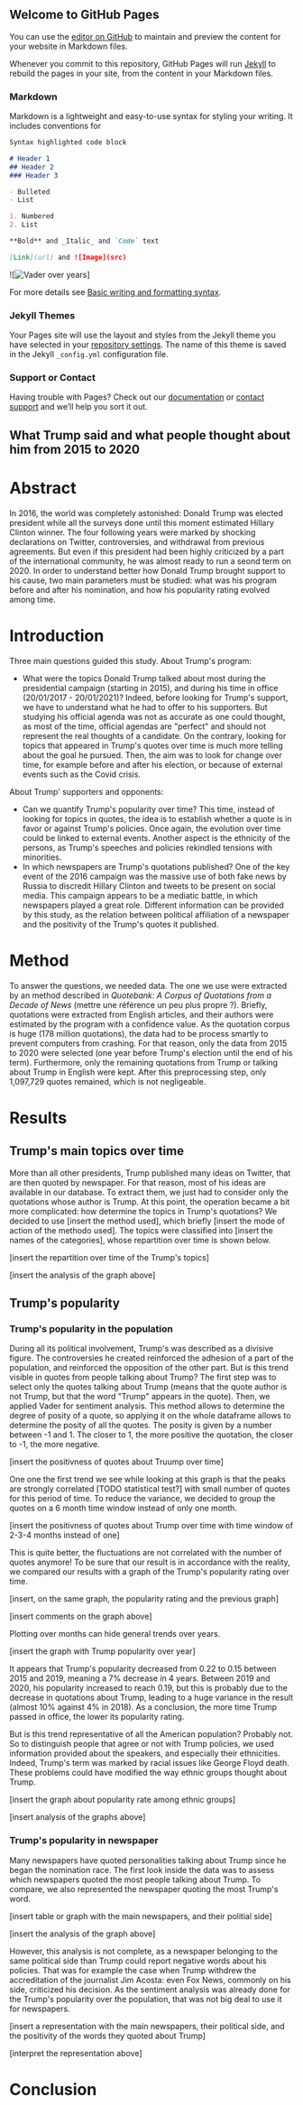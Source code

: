 ## Welcome to GitHub Pages

You can use the [editor on GitHub](https://github.com/YazidMa/ADA_website/edit/gh-pages/index.md) to maintain and preview the content for your website in Markdown files.

Whenever you commit to this repository, GitHub Pages will run [Jekyll](https://jekyllrb.com/) to rebuild the pages in your site, from the content in your Markdown files.

### Markdown

Markdown is a lightweight and easy-to-use syntax for styling your writing. It includes conventions for

```markdown
Syntax highlighted code block

# Header 1
## Header 2
### Header 3

- Bulleted
- List

1. Numbered
2. List

**Bold** and _Italic_ and `Code` text

[Link](url) and ![Image](src)
```
![![Vader over years](https://user-images.githubusercontent.com/91223105/146189459-43e9e95e-9d2f-4be6-8d8c-820d05893958.png)]

For more details see [Basic writing and formatting syntax](https://docs.github.com/en/github/writing-on-github/getting-started-with-writing-and-formatting-on-github/basic-writing-and-formatting-syntax).

### Jekyll Themes

Your Pages site will use the layout and styles from the Jekyll theme you have selected in your [repository settings](https://github.com/YazidMa/ADA_website/settings/pages). The name of this theme is saved in the Jekyll `_config.yml` configuration file.

### Support or Contact

Having trouble with Pages? Check out our [documentation](https://docs.github.com/categories/github-pages-basics/) or [contact support](https://support.github.com/contact) and we’ll help you sort it out.

## What Trump said and what people thought about him from 2015 to 2020

# Abstract

In 2016, the world was completely astonished: Donald Trump was elected president while all the surveys done until this moment estimated Hillary Clinton winner. The four following years were marked by shocking declarations on Twitter, controversies, and withdrawal from previous agreements. But even if this president had been highly criticized by a part of the international community, he was almost ready to run a seond term on 2020. In order to understand better how Donald Trump brought support to his cause, two main parameters must be studied: what was his program before and after his nomination, and how his popularity rating evolved among time.


# Introduction

Three main questions guided this study.
About Trump's program:
-  What were the topics Donald Trump talked about most during the presidential campaign (starting in 2015), and during his time in office (20/01/2017 - 20/01/2021)? Indeed, before looking for Trump's support, we have to understand what he had to offer to his supporters. But studying his official agenda was not as accurate as one could thought, as most of the time, official agendas are "perfect" and should not represent the real thoughts of a candidate. On the contrary, looking for topics that appeared in Trump's quotes over time is much more telling about the goal he pursued. Then, the aim was to look for change over time, for example before and after his election, or because of external events such as the Covid crisis.

About Trump' supporters and opponents:
- Can we quantify Trump's popularity over time? This time, instead of looking for topics in quotes, the idea is to establish whether a quote is in favor or against Trump's policies. Once again, the evolution over time could be linked to external events. Another aspect is the ethnicity of the persons, as Trump's speeches and policies rekindled tensions with minorities.
- In which newspapers are Trump's quotations published? One of the key event of the 2016 campaign was the massive use of both fake news by Russia to discredit Hillary Clinton and tweets to be present on social media. This campaign appears to be a mediatic battle, in which newspapers played a great role. Different information can be provided by this study, as the relation between political affiliation of a newspaper and the positivity of the Trump's quotes it published.

# Method
 
To answer the questions, we needed data. The one we use were extracted by an method described in _Quotebank: A Corpus of Quotations from a Decade of News_ (mettre une référence un peu plus propre ?). Briefly, quotations were extracted from English articles, and their authors were estimated by the program with a confidence value. As the quotation corpus is huge (178 million quotations), the data had to be process smartly to prevent computers from crashing. For that reason, only the data from 2015 to 2020 were selected (one year before Trump's election until the end of his term). Furthermore, only the remaining quotations from Trump or talking about Trump in English were kept. After this preprocessing step, only 1,097,729 quotes remained, which is not negligeable.

# Results

## Trump's main topics over time

More than all other presidents, Trump published many ideas on Twitter, that are then quoted by newspaper. For that reason, most of his ideas are available in our database. To extract them, we just had to consider only the quotations whose author is Trump. At this point, the operation became a bit more complicated: how determine the topics in Trump's quotations? We decided to use [insert the method used], which briefly [insert the mode of action of the methodo used]. The topics were classified into [insert the names of the categories], whose repartition over time is shown below.

[insert the repartition over time of the Trump's topics]

[insert the analysis of the graph above]

## Trump's popularity

### Trump's popularity in the population

During all its political involvement, Trump's was described as a divisive figure. The controversies he created reinforced the adhesion of a part of the population, and reinforced the opposition of the other part. But is this trend visible in quotes from people talking about Trump? The first step was to select only the quotes talking about Trump (means that the quote author is not Trump, but that the word "Trump" appears in the quote). Then, we applied Vader for sentiment analysis. This method allows to determine the degree of posity of a quote, so applying it on the whole dataframe allows to determine the posity of all the quotes. The posity is given by a number between -1 and 1. The closer to 1, the more positive the quotation, the closer to -1, the more negative. 

[insert the positivness of quotes about Truump over time]

One one the first trend we see while looking at this graph is that the peaks are strongly correlated [TODO statistical test?] with small number of quotes for this period of time. To reduce the variance, we decided to group the quotes on a 6 month time window instead of only one month.

[insert the positivness of quotes about Trump over time with time window of 2-3-4 months instead of one]

This is quite better, the fluctuations are not correlated with the number of quotes anymore! To be sure that our result is in accordance with the reality, we compared our results with a graph of the Trump's popularity rating over time.

[insert, on the same graph, the popularity rating and the previous graph]

[insert comments on the graph above]

Plotting over months can hide general trends over years.

[insert the graph with Trump popularity over year]

It appears that Trump's popularity decreased from 0.22 to 0.15 between 2015 and 2019, meaning a 7% decrease in 4 years. Between 2019 and 2020, his popularity increased to reach 0.19, but this is probably due to the decrease in quotations about Trump, leading to a huge variance in the result (almost 10% against 4% in 2018). As a conclusion, the more time Trump passed in office, the lower its popularity rating.

But is this trend representative of all the American population? Probably not. So to distinguish people that agree or not with Trump policies, we used information provided about the speakers, and especially their ethnicities. Indeed, Trump's term was marked by racial issues like George Floyd death. These problems could have modified the way ethnic groups thought about Trump.


[insert the graph about popularity rate among ethnic groups]

[insert analysis of the graphs above]

### Trump's popularity in newspaper

Many newspapers have quoted personalities talking about Trump since he began the nomination race. The first look inside the data was to assess which newspapers quoted the most people talking about Trump. To compare, we also represented the newspaper quoting the most Trump's word.

[insert table or graph with the main newspapers, and their politial side]

[insert the analysis of the graph above]

However, this analysis is not complete, as a newspaper belonging to the same political side than Trump could report negative words about his policies. That was for example the case when Trump withdrew the accreditation of the journalist Jim Acosta: even Fox News, commonly on his side, criticized his decision. 
As the sentiment analysis was already done for the Trump's popularity over the population, that was not big deal to use it for newspapers. 

[insert a representation with the main newspapers, their political side, and the positivity of the words they quoted about Trump]

[interpret the representation above]



# Conclusion
